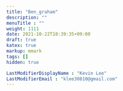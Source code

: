 ```yaml
---
title: "Ben_graham"
description: ""
menuTitle : ""
weight: 1111
date: 2021-10-22T18:39:35+09:00
draft: true
katex: true
markup: mmark
tags: []
hidden: true

LastModifierDisplayName : "Kevin Lee"
LastModifierEmail : "klee30810@gmail.com"
---
```


